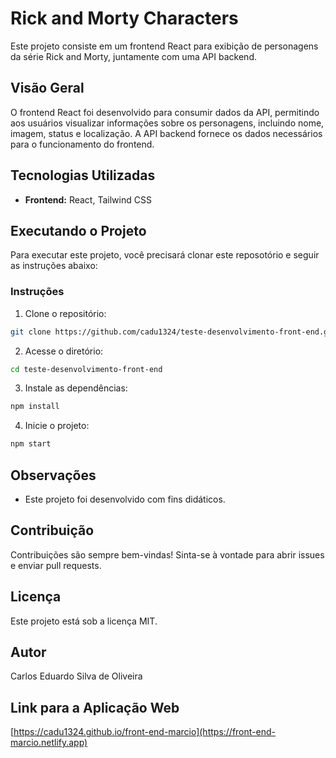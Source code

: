 # Rick and Morty Characters

Este projeto consiste em um frontend React para exibição de personagens da série Rick and Morty, juntamente com uma API backend.

## Visão Geral

O frontend React foi desenvolvido para consumir dados da API, permitindo aos usuários visualizar informações sobre os personagens, incluindo nome, imagem, status e localização. A API backend fornece os dados necessários para o funcionamento do frontend.

## Tecnologias Utilizadas

- **Frontend:** React, Tailwind CSS

## Executando o Projeto

Para executar este projeto, você precisará clonar este reposotório e seguir as instruções abaixo:

### Instruções

1. Clone o repositório:

```bash
git clone https://github.com/cadu1324/teste-desenvolvimento-front-end.git
```

2. Acesse o diretório:

```bash
cd teste-desenvolvimento-front-end
```

3. Instale as dependências:

```bash
npm install
```

4. Inicie o projeto:

```bash
npm start
```

## Observações

- Este projeto foi desenvolvido com fins didáticos.

## Contribuição

Contribuições são sempre bem-vindas! Sinta-se à vontade para abrir issues e enviar pull requests.

## Licença

Este projeto está sob a licença MIT.

## Autor

Carlos Eduardo Silva de Oliveira 

## Link para a Aplicação Web

[https://cadu1324.github.io/front-end-marcio](https://front-end-marcio.netlify.app)

